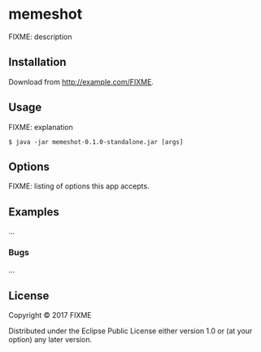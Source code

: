 # memeshot

FIXME: description

## Installation

Download from http://example.com/FIXME.

## Usage

FIXME: explanation

    $ java -jar memeshot-0.1.0-standalone.jar [args]

## Options

FIXME: listing of options this app accepts.

## Examples

...

### Bugs

...

## License

Copyright © 2017 FIXME

Distributed under the Eclipse Public License either version 1.0 or (at
your option) any later version.
